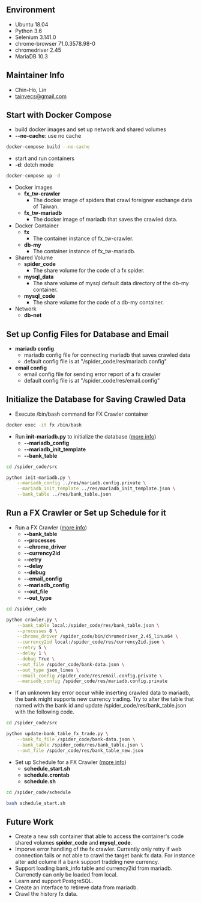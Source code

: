 ## Environment
* Ubuntu 18.04
* Python 3.6
* Selenium 3.141.0
* chrome-browser 71.0.3578.98-0
* chromedriver 2.45
* MariaDB 10.3


## Maintainer Info
* Chin-Ho, Lin
* <tainvecs@gmail.com>


## Start with Docker Compose

* build docker images and set up network and shared volumes
* **--no-cache**: use no cache

```bash
docker-compose build --no-cache
```

* start and run containers
* **-d**: detch mode

```bash
docker-compose up -d
```

* Docker Images
    - **fx_tw-crawler**
        + The docker image of spiders that crawl foreigner exchange data of Taiwan.
    - **fx_tw-mariadb**
        + The docker image of mariadb that saves the crawled data.
* Docker Container
    - **fx**
        + The container instance of fx_tw-crawler.
    - **db-my**
        + The container instance of fx_tw-mariadb.
* Shared Volume
    - **spider_code**
        + The share volume for the code of a fx spider.
    - **mysql_data**
        + The share volume of mysql default data directory of the db-my container.
    - **mysql_code**
        + The share volume for the code of a db-my container.
* Network
    - **db-net**


## Set up Config Files for Database and Email

* **mariadb config**
    - mariadb config file for connecting mariadb that saves crawled data
	- default config file is at "/spider_code/res/mariadb.config"
* **email config**
    - email config file for sending error report of a fx crawler
    - default config file is at "/spider_code/res/email.config"


## Initialize the Database for Saving Crawled Data

* Execute /bin/bash command for FX Crawler container

```bash
docker exec -it fx /bin/bash
```

* Run **init-mariadb.py** to initialize the database ([more info](https://gitlab.com/tainvecs/foreignexchange-taiwan/blob/master/fx_spider_tw/README.md))
    - **--mariadb_config**
    - **--mariadb_init_template**
    - **--bank_table**

```bash
cd /spider_code/src

python init-mariadb.py \
    --mariadb_config ../res/mariadb.config.private \
    --mariadb_init_template ../res/mariadb_init_template.json \
    --bank_table ../res/bank_table.json
```

## Run a FX Crawler or Set up Schedule for it

* Run a FX Crawler ([more info](https://gitlab.com/tainvecs/foreignexchange-taiwan/blob/master/fx_spider_tw/README.md))
    - **--bank_table**
    - **--processes**
    - **--chrome_driver**
    - **--currency2id**
    - **--retry**
    - **--delay**
    - **--debug**
    - **--email_config**
    - **--mariadb_config**
    - **--out_file**
    - **--out_type**

```bash
cd /spider_code

python crawler.py \
    --bank_table local:/spider_code/res/bank_table.json \
    --processes 8 \
    --chrome_driver /spider_code/bin/chromedriver_2.45_linux64 \
    --currency2id local:/spider_code/res/currency2id.json \
    --retry 5 \
    --delay 1 \
    --debug True \
    --out_file /spider_code/bank-data.json \
    --out_type json_lines \
    --email_config /spider_code/res/email.config.private \
    --mariadb_config /spider_code/res/mariadb.config.private
```

* If an unknown key error occur while inserting crawled data to mariadb, the bank might supports new currency trading. Try to alter the table that named with the bank id and update /spider_code/res/bank_table.json with the following code.

```bash
cd /spider_code/src

python update-bank_table_fx_trade.py \
    --bank_fx_file /spider_code/bank-data.json \
    --bank_table /spider_code/res/bank_table.json \
    --out_file /spider_code/res/bank_table_new.json
```

* Set up Schedule for a FX Crawler ([more info](https://gitlab.com/tainvecs/foreignexchange-taiwan/blob/master/fx_spider_tw/README.md))
    - **schedule_start.sh**
    - **schedule.crontab**
    - **schedule.sh**

```bash
cd /spider_code/schedule

bash schedule_start.sh
```


## Future Work

* Create a new ssh container that able to access the container's code shared volumes **spider_code** and **mysql_code**.
* Imporve error handling of the fx crawler. Currently only retry if web connection fails or not able to crawl the target bank fx data. For instance alter add colume if a bank support tradding new currency.
* Support loading bank_info table and currency2id from mariadb. Currenctly can only be loaded from local.
* Learn and support PostgreSQL.
* Create an interface to retireve data from mariadb.
* Crawl the history fx data.
